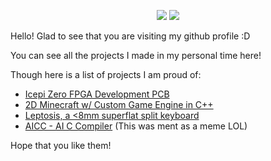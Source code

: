 <p align="center">
  <img src="https://img.shields.io/stackexchange/stackoverflow/r/18260623?color=orange&label=reputation&logo=stackoverflow&style=for-the-badge&cacheSeconds=1600">
  <img src="https://komarev.com/ghpvc/?username=cheyao&color=blueviolet&style=for-the-badge">
</p>

Hello! Glad to see that you are visiting my github profile :D

You can see all the projects I made in my personal time here!

Though here is a list of projects I am proud of:
- [Icepi Zero FPGA Development PCB](https://github.com/cheyao/icepi-zero)
- [2D Minecraft w/ Custom Game Engine in C++](https://github.com/cheyao/2d-minecraft/)
- [Leptosis, a <8mm superflat split keyboard](https://github.com/cheyao/leptosis)
- [AICC - AI C Compiler](https://github.com/cheyao/aicc) (This was ment as a meme LOL)

Hope that you like them!
